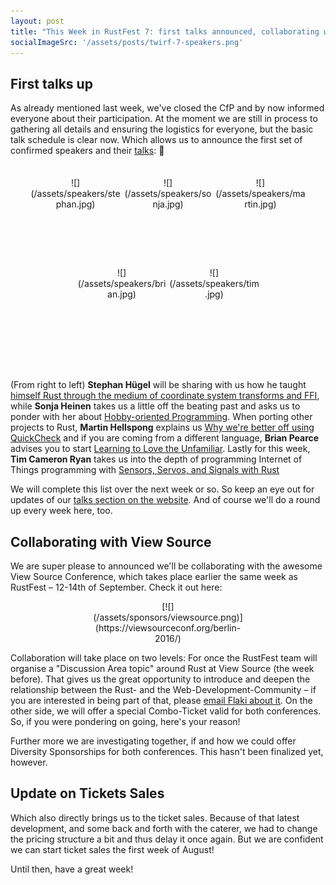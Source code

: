```yaml
---
layout: post
title: "This Week in RustFest 7: first talks announced, collaborating with viewsource"
socialImageSrc: '/assets/posts/twirf-7-speakers.png'
---
```


## First talks up

As already mentioned last week, we've closed the CfP and by now informed everyone about their participation. At the moment we are still in process to gathering all details and ensuring the logistics for everyone, but the basic talk schedule is clear now. Which allows us to announce the first set of  confirmed speakers and their [talks](/talks/): 🎉

<div markdown="1" style="text-align: center; margin: 2.5em auto">
  <span style="height:15vw; width:15vw; display: inline-block; vertical-align: middle" markdown="1">![](/assets/speakers/stephan.jpg)</span> <span style="height:15vw; width:15vw; display: inline-block; vertical-align: middle" markdown="1">![](/assets/speakers/sonja.jpg)</span> <span style="height:15vw; width:15vw; display: inline-block; vertical-align: middle" markdown="1">![](/assets/speakers/martin.jpg)</span> <span style="height:15vw; width:15vw; display: inline-block; vertical-align: middle" markdown="1">![](/assets/speakers/brian.jpg)</span> <span style="height:15vw; width:15vw; display: inline-block; vertical-align: middle" markdown="1">![](/assets/speakers/tim.jpg)</span>
</div>


(From right to left) **Stephan Hügel** will be sharing with us how he taught [himself Rust through the medium of coordinate system transforms and FFI](/talks/#teaching-myself-rust-through-the-medium-of-coordinate-system-transforms-and-ffi), while **Sonja Heinen** takes us a little off the beating past and asks us to ponder with her about [Hobby-oriented Programming](/talks/#hobby-oriented-programming). When porting other projects to Rust, **Martin Hellspong** explains us [Why we're better off using QuickCheck](/talks/#why-you-d-be-better-off-using-quickcheck-when-porting-to-rust) and if you are coming from a different language,  **Brian Pearce** advises you to start [Learning to Love the Unfamiliar](/talks/#learning-to-love-the-unfamiliar). Lastly for this week, **Tim Cameron Ryan** takes us into the depth of programming Internet of Things programming with [Sensors, Servos, and Signals with Rust](/talks/#sensors-servos-and-signals-with-rust)


We will complete this list over the next week or so. So keep an eye out for updates of our [talks section on the website](/talks/). And of course we'll do a round up every week here, too.


## Collaborating with View Source

We are super please to announced we'll be collaborating with the awesome View Source Conference, which takes place earlier the same week as RustFest – 12-14th of September. Check it out here:

<div markdown="1" style="text-align: center; min-width: 220px; width: 25vw; margin: 0 auto">
[![](/assets/sponsors/viewsource.png)](https://viewsourceconf.org/berlin-2016/)
</div>

Collaboration will take place on two levels: For once the RustFest team will organise a "Discussion Area topic" around Rust at View Source (the week before). That gives us the great opportunity to introduce and deepen the relationship between the Rust- and the Web-Development-Community – if you are interested in being part of that, please [email Flaki about it](mailto:flaki@rustfest.eu). On the other side, we will offer a special Combo-Ticket valid for both conferences. So, if you were pondering on going, here's your reason!

Further more we are investigating together, if and how we could offer Diversity Sponsorships for both conferences. This hasn't been finalized yet, however.


## Update on Tickets Sales

Which also directly brings us to the ticket sales. Because of that latest development, and some back and forth with the caterer, we had to change the pricing structure a bit and thus delay it once again. But we are confident we can start ticket sales the first week of August!

Until then, have a great week!

